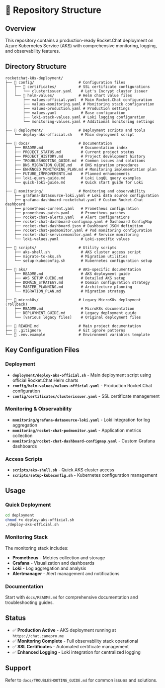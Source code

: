 # 📁 Repository Structure

## Overview
This repository contains a production-ready Rocket.Chat deployment on Azure Kubernetes Service (AKS) with comprehensive monitoring, logging, and observability features.

## Directory Structure

```
rocketchat-k8s-deployment/
├── 📁 config/                    # Configuration files
│   ├── 📁 certificates/          # SSL certificate configurations
│   │   └── clusterissuer.yaml    # Let's Encrypt cluster issuer
│   └── 📁 helm-values/           # Helm chart value files
│       ├── values-official.yaml  # Main Rocket.Chat configuration
│       ├── values-monitoring.yaml # Monitoring stack configuration
│       ├── values-production.yaml # Production settings
│       ├── values.yaml           # Base configuration
│       ├── loki-stack-values.yaml # Loki logging configuration
│       └── monitoring-values.yaml # Additional monitoring settings
│
├── 📁 deployment/                # Deployment scripts and tools
│   └── deploy-aks-official.sh    # Main deployment script
│
├── 📁 docs/                      # Documentation
│   ├── README.md                 # Documentation index
│   ├── PROJECT_STATUS.md         # Current project status
│   ├── PROJECT_HISTORY.md        # Project development history
│   ├── TROUBLESHOOTING_GUIDE.md  # Common issues and solutions
│   ├── DNS_MIGRATION_GUIDE.md    # DNS migration procedures
│   ├── ENHANCED_MONITORING_PLAN.md # Monitoring implementation plan
│   ├── FUTURE_IMPROVEMENTS.md    # Planned enhancements
│   ├── loki-query-guide.md       # Loki LogQL query examples
│   └── quick-loki-guide.md       # Quick start guide for Loki
│
├── 📁 monitoring/                # Monitoring and observability
│   ├── grafana-datasource-loki.yaml # Loki data source configuration
│   ├── grafana-dashboard-rocketchat.yaml # Custom Rocket.Chat dashboard
│   ├── prometheus-current.yaml   # Prometheus configuration
│   ├── prometheus-patch.yaml     # Prometheus patches
│   ├── rocket-chat-alerts.yaml   # Alert configurations
│   ├── rocket-chat-dashboard-configmap.yaml # Dashboard ConfigMap
│   ├── rocket-chat-dashboard.json # Dashboard JSON definition
│   ├── rocket-chat-podmonitor.yaml # Pod monitoring configuration
│   ├── rocket-chat-servicemonitor.yaml # Service monitoring
│   └── loki-values.yaml          # Loki-specific values
│
├── 📁 scripts/                   # Utility scripts
│   ├── aks-shell.sh              # AKS cluster access script
│   ├── migrate-to-aks.sh         # Migration utilities
│   └── setup-kubeconfig.sh       # Kubernetes configuration setup
│
├── 📁 aks/                       # AKS-specific documentation
│   ├── README.md                 # AKS deployment guide
│   ├── AKS_SETUP_GUIDE.md        # Detailed AKS setup
│   ├── DOMAIN_STRATEGY.md        # Domain configuration strategy
│   ├── MASTER_PLANNING.md        # Architecture planning
│   └── MIGRATION_PLAN.md         # Migration strategy
│
├── 📁 microk8s/                  # Legacy MicroK8s deployment (rollback)
│   ├── README.md                 # MicroK8s documentation
│   ├── DEPLOYMENT_GUIDE.md       # Legacy deployment guide
│   └── [various legacy files]    # Original deployment files
│
├── 📄 README.md                  # Main project documentation
├── 📄 .gitignore                 # Git ignore patterns
└── 📄 .env.example               # Environment variables template
```

## Key Configuration Files

### Deployment
- **`deployment/deploy-aks-official.sh`** - Main deployment script using official Rocket.Chat Helm charts
- **`config/helm-values/values-official.yaml`** - Production Rocket.Chat configuration
- **`config/certificates/clusterissuer.yaml`** - SSL certificate management

### Monitoring & Observability
- **`monitoring/grafana-datasource-loki.yaml`** - Loki integration for log aggregation
- **`monitoring/rocket-chat-podmonitor.yaml`** - Application metrics collection
- **`monitoring/rocket-chat-dashboard-configmap.yaml`** - Custom Grafana dashboards

### Access Scripts
- **`scripts/aks-shell.sh`** - Quick AKS cluster access
- **`scripts/setup-kubeconfig.sh`** - Kubernetes configuration management

## Usage

### Quick Deployment
```bash
cd deployment
chmod +x deploy-aks-official.sh
./deploy-aks-official.sh
```

### Monitoring Stack
The monitoring stack includes:
- **Prometheus** - Metrics collection and storage
- **Grafana** - Visualization and dashboards
- **Loki** - Log aggregation and analysis
- **Alertmanager** - Alert management and notifications

### Documentation
Start with `docs/README.md` for comprehensive documentation and troubleshooting guides.

## Status
- ✅ **Production Active** - AKS deployment running at `https://chat.canepro.me`
- ✅ **Monitoring Complete** - Full observability stack operational
- ✅ **SSL Certificates** - Automated certificate management
- ✅ **Enhanced Logging** - Loki integration for centralized logging

## Support
Refer to `docs/TROUBLESHOOTING_GUIDE.md` for common issues and solutions.
